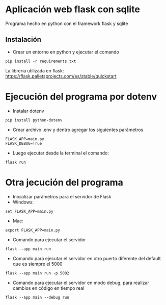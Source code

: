 # Aplicación web flask con sqlite

Programa hecho en python con el framework flask y sqlite

## Instalación
- Crear un entorno en python y ejecutar el comando
```
pip install -r requirements.txt
```

La librería utilizada en flask: https://flask.palletsprojects.com/es/stable/quickstart

# Ejecución del programa por dotenv
- Instalar dotenv
```
pip install python-dotenv
```
- Crear archivo .env y dentro agregar los siguientes parámetros
```
FLASK_APP=main.py
FLASK_DEBUG=True
```
- Luego ejecutar desde la terminal el comando:
```
flask run
```

# Otra jecución del programa
- Inicializar parámetros para el servidor de Flask
- Windows: 
```
set FLASK_APP=main.py
```
- Mac:
```
export FLASK_APP=main.py
```

- Comando para ejecutar el servidor
```
flask --app main run
```

- Comando para ejecutar el servidor en otro puerto diferente del default que es siempre el 5000
```
flask --app main run -p 5002
```

- Comando para ejecutar el servidor en modo debug, para realizar cambios en código en tiempo real
```
flask --app main --debug run
```